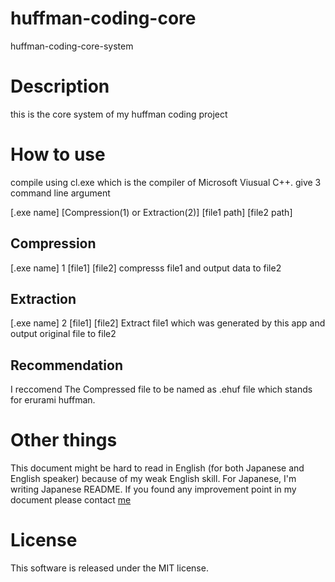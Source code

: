 # huffman-coding-core
huffman-coding-core-system

# Description
this is the core system of my huffman coding project

# How to use
compile using cl.exe which is the compiler of Microsoft Viusual C++.
give 3 command line argument

[.exe name] [Compression(1) or Extraction(2)] [file1 path] [file2 path]

## Compression

[.exe name] 1 [file1] [file2]
compresss file1 and output data to file2

## Extraction

[.exe name] 2 [file1] [file2]
Extract file1 which was generated by this app and output original file to file2

## Recommendation

I reccomend The Compressed file to be named as .ehuf file which stands for erurami huffman.

# Other things

This document might be hard to read in English (for both Japanese and English speaker) because of my weak English skill. For Japanese, I'm writing Japanese README.
If you found any improvement point in my document please contact [me](https://twitter.com/erurami3250)

# License
This software is released under the MIT license.
